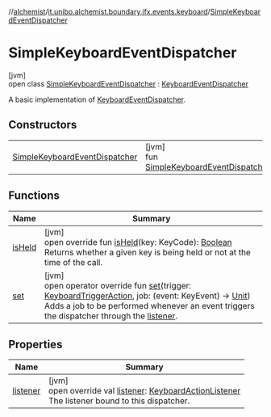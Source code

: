 //[alchemist](../../../index.md)/[it.unibo.alchemist.boundary.jfx.events.keyboard](../index.md)/[SimpleKeyboardEventDispatcher](index.md)

# SimpleKeyboardEventDispatcher

[jvm]\
open class [SimpleKeyboardEventDispatcher](index.md) : [KeyboardEventDispatcher](../-keyboard-event-dispatcher/index.md)

A basic implementation of [KeyboardEventDispatcher](../-keyboard-event-dispatcher/index.md).

## Constructors

| | |
|---|---|
| [SimpleKeyboardEventDispatcher](-simple-keyboard-event-dispatcher.md) | [jvm]<br>fun [SimpleKeyboardEventDispatcher](-simple-keyboard-event-dispatcher.md)() |

## Functions

| Name | Summary |
|---|---|
| [isHeld](is-held.md) | [jvm]<br>open override fun [isHeld](is-held.md)(key: KeyCode): [Boolean](https://kotlinlang.org/api/latest/jvm/stdlib/kotlin/-boolean/index.html)<br>Returns whether a given key is being held or not at the time of the call. |
| [set](index.md#-1999063197%2FFunctions%2F-267951372) | [jvm]<br>open operator override fun [set](index.md#-1999063197%2FFunctions%2F-267951372)(trigger: [KeyboardTriggerAction](../-keyboard-trigger-action/index.md), job: (event: KeyEvent) -> [Unit](https://kotlinlang.org/api/latest/jvm/stdlib/kotlin/-unit/index.html))<br>Adds a job to be performed whenever an event triggers the dispatcher through the [listener](../../it.unibo.alchemist.boundary.jfx.events.generic/-persistent-event-dispatcher/index.md#-1989041411%2FProperties%2F-267951372). |

## Properties

| Name | Summary |
|---|---|
| [listener](listener.md) | [jvm]<br>open override val [listener](listener.md): [KeyboardActionListener](../-keyboard-action-listener/index.md)<br>The listener bound to this dispatcher. |
